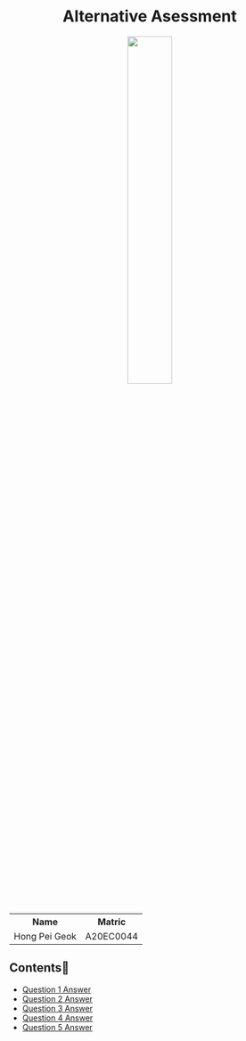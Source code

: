 <h1 align='center'>Alternative Asessment</h1>

<p align="center">
  <img width=40% src="https://github.com/drshahizan/SECP3843/assets/120556342/910c76c2-0ea6-432a-ad17-24bfed65a354">
</p>

<table align='center'>
  <tr>
    <th>Name</th>
    <th>Matric</th>
  </tr>
  <tr>
    <td>Hong Pei Geok</td>
    <td>A20EC0044</td>
  </tr>
</table>

## Contents📝
- [Question 1 Answer](https://github.com/drshahizan/SECP3843/blob/main/submission/peiyu00/question%201/answerQ1.md)
- [Question 2 Answer](https://github.com/drshahizan/SECP3843/blob/main/submission/peiyu00/question%202/answerQ2.md)
- [Question 3 Answer](https://github.com/drshahizan/SECP3843/blob/main/submission/peiyu00/question%203/answerQ3.md)
- [Question 4 Answer](https://github.com/drshahizan/SECP3843/blob/main/submission/peiyu00/question%204/answerQ4.md)
- [Question 5 Answer](https://github.com/drshahizan/SECP3843/blob/main/submission/peiyu00/question%205/answerQ5.md)
